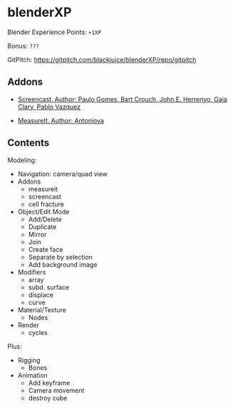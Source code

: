 # blenderXP

Blender Experience Points: `+1XP`

Bonus: `???`

GitPitch: https://gitpitch.com/blackjuice/blenderXP/repo/gitpitch

## Addons

* [Screencast. Author:  Paulo Gomes, Bart Crouch, John E. Herrenyo, Gaia Clary, Pablo Vazquez](https://wiki.blender.org/index.php/Extensions:2.6/Py/Scripts/3D_interaction/Screencast_Key_Status_Tool)

* [MeasureIt. Author: Antonioya](https://github.com/Antonioya/blender/tree/master/measureit)

## Contents

Modeling:

* Navigation: camera/quad view
* Addons
	* measureit
	* screencast
	* cell fracture
* Object/Edit Mode
	* Add/Delete
	* Duplicate
	* Mirror
	* Join
	* Create face
	* Separate by selection
	* Add background image
* Modifiers
	* array
	* subd. surface
	* displace
	* curve
* Material/Texture
	* Nodes
* Render
	* cycles

Plus:

* Rigging
	* Bones
* Animation
	* Add keyframe
	* Camera movement
	* destroy cube
